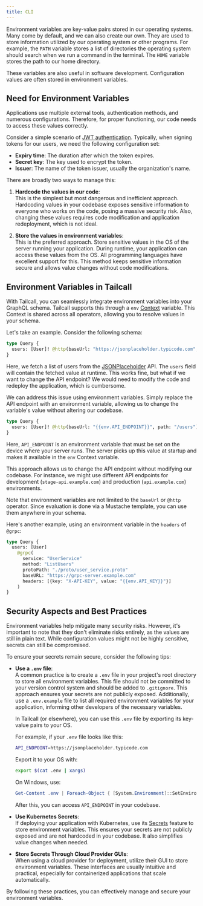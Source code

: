 ```yaml
---
title: CLI
---
```


Environment variables are key-value pairs stored in our operating systems. Many come by default, and we can also create our own. They are used to store information utilized by our operating system or other programs. For example, the `PATH` variable stores a list of directories the operating system should search when we run a command in the terminal. The `HOME` variable stores the path to our home directory.

These variables are also useful in software development. Configuration values are often stored in environment variables.

## Need for Environment Variables

Applications use multiple external tools, authentication methods, and numerous configurations. Therefore, for proper functioning, our code needs to access these values correctly.

Consider a simple scenario of [JWT authentication](https://jwt.io/). Typically, when signing tokens for our users, we need the following configuration set:

- **Expiry time**: The duration after which the token expires.
- **Secret key**: The key used to encrypt the token.
- **Issuer**: The name of the token issuer, usually the organization's name.

There are broadly two ways to manage this:

1. **Hardcode the values in our code**: \
   This is the simplest but most dangerous and inefficient approach. Hardcoding values in your codebase exposes sensitive information to everyone who works on the code, posing a massive security risk. Also, changing these values requires code modification and application redeployment, which is not ideal.

2. **Store the values in environment variables**: \
   This is the preferred approach. Store sensitive values in the OS of the server running your application. During runtime, your application can access these values from the OS. All programming languages have excellent support for this. This method keeps sensitive information secure and allows value changes without code modifications.

## Environment Variables in Tailcall

With Tailcall, you can seamlessly integrate environment variables into your GraphQL schema. Tailcall supports this through a `env` [Context](context.md) variable. This Context is shared across all operators, allowing you to resolve values in your schema.

Let's take an example. Consider the following schema:

```graphql showLineNumbers
type Query {
  users: [User]! @http(baseUrl: "https://jsonplaceholder.typicode.com", path: "/users")
}
```

Here, we fetch a list of users from the [JSONPlaceholder](https://jsonplaceholder.typicode.com/) API. The `users` field will contain the fetched value at runtime. This works fine, but what if we want to change the API endpoint? We would need to modify the code and redeploy the application, which is cumbersome.

We can address this issue using environment variables. Simply replace the API endpoint with an environment variable, allowing us to change the variable's value without altering our codebase.

```graphql showLineNumbers
type Query {
  users: [User]! @http(baseUrl: "{{env.API_ENDPOINT}}", path: "/users")
}
```

Here, `API_ENDPOINT` is an environment variable that must be set on the device where your server runs. The server picks up this value at startup and makes it available in the `env` Context variable.

This approach allows us to change the API endpoint without modifying our codebase. For instance, we might use different API endpoints for development (`stage-api.example.com`) and production (`api.example.com`) environments.

Note that environment variables are not limited to the `baseUrl` or `@http` operator. Since evaluation is done via a Mustache template, you can use them anywhere in your schema.

Here's another example, using an environment variable in the `headers` of `@grpc`:

```graphql showLineNumbers
type Query {
  users: [User]
    @grpc(
      service: "UserService"
      method: "ListUsers"
      protoPath: "./proto/user_service.proto"
      baseURL: "https://grpc-server.example.com"
      headers: [{key: "X-API-KEY", value: "{{env.API_KEY}}"}]
    )
}
```

## Security Aspects and Best Practices

Environment variables help mitigate many security risks. However, it's important to note that they don't eliminate risks entirely, as the values are still in plain text. While configuration values might not be highly sensitive, secrets can still be compromised.

To ensure your secrets remain secure, consider the following tips:

- **Use a `.env` file**: \
  A common practice is to create a `.env` file in your project's root directory to store all environment variables. This file should not be committed to your version control system and should be added to `.gitignore`. This approach ensures your secrets are not publicly exposed. Additionally, use a `.env.example` file to list all required environment variables for your application, informing other developers of the necessary variables.

  In Tailcall (or elsewhere), you can use this `.env` file by exporting its key-value pairs to your OS.

  For example, if your `.env` file looks like this:

  ```bash
  API_ENDPOINT=https://jsonplaceholder.typicode.com
  ```

  Export it to your OS with:

  ```bash
  export $(cat .env | xargs)
  ```

  On Windows, use:

  ```powershell
  Get-Content .env | Foreach-Object { [System.Environment]::SetEnvironmentVariable($_.Split("=")[0], $_.Split("=")[1], "User") }
  ```

  After this, you can access `API_ENDPOINT` in your codebase.

- **Use Kubernetes Secrets**: \
  If deploying your application with Kubernetes, use its [Secrets](https://kubernetes.io/docs/concepts/configuration/secret/) feature to store environment variables. This ensures your secrets are not publicly exposed and are not hardcoded in your codebase. It also simplifies value changes when needed.

- **Store Secrets Through Cloud Provider GUIs**: \
  When using a cloud provider for deployment, utilize their GUI to store environment variables. These interfaces are usually intuitive and practical, especially for containerized applications that scale automatically.

By following these practices, you can effectively manage and secure your environment variables.
